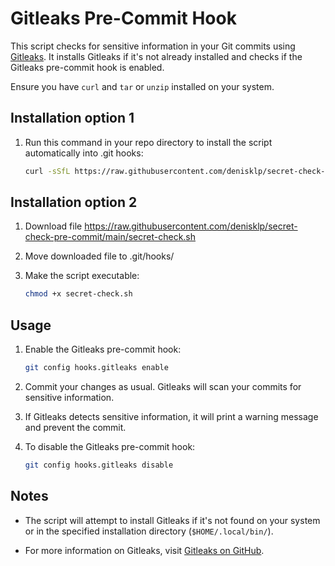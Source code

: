 # Gitleaks Pre-Commit Hook

This script checks for sensitive information in your Git commits using [Gitleaks](https://github.com/zricethezav/gitleaks). It installs Gitleaks if it's not already installed and checks if the Gitleaks pre-commit hook is enabled.

Ensure you have `curl` and `tar` or `unzip` installed on your system.

## Installation option 1

1. Run this command in your repo directory to install the script automatically into .git hooks:

    ```bash
    curl -sSfL https://raw.githubusercontent.com/denisklp/secret-check-pre-commit/main/install.sh | sh -
    ```

## Installation option 2

1. Download file https://raw.githubusercontent.com/denisklp/secret-check-pre-commit/main/secret-check.sh
2. Move downloaded file to .git/hooks/
2. Make the script executable:

    ```bash
    chmod +x secret-check.sh
    ```

## Usage

1. Enable the Gitleaks pre-commit hook:

    ```bash
    git config hooks.gitleaks enable
    ```

2. Commit your changes as usual. Gitleaks will scan your commits for sensitive information.

3. If Gitleaks detects sensitive information, it will print a warning message and prevent the commit.

4. To disable the Gitleaks pre-commit hook:

    ```bash
    git config hooks.gitleaks disable
    ```

## Notes

- The script will attempt to install Gitleaks if it's not found on your system or in the specified installation directory (`$HOME/.local/bin/`).

- For more information on Gitleaks, visit [Gitleaks on GitHub](https://github.com/zricethezav/gitleaks).

